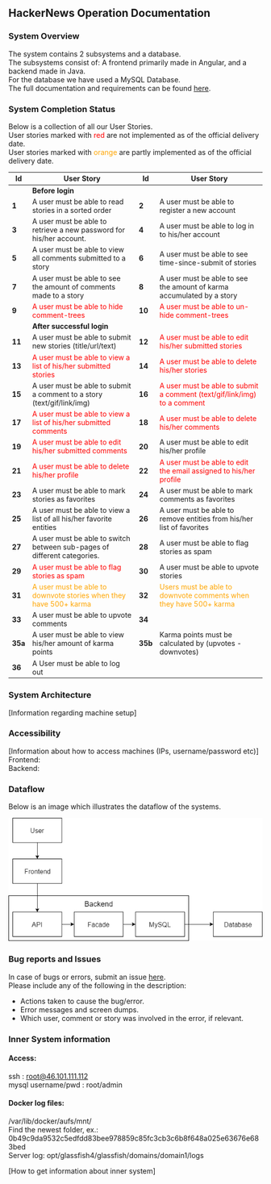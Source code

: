 ## HackerNews Operation Documentation

### System Overview  

The system contains 2 subsystems and a database.  
The subsystems consist of: A frontend primarily made in Angular, and a backend made in Java.  
For the database we have used a MySQL Database.  
The full documentation and requirements can be found [here](https://github.com/pilgaard/large_systems/blob/master/Documentation.md).

### System Completion Status

Below is a collection of all our User Stories.   
User stories marked with <span style="color:red">red</span> are not implemented as of the official delivery date.  
User stories marked with <span style="color:orange">orange</span> are partly implemented as of the official delivery date.

| **Id** | **User Story** | **Id** | **User Story** |
| --- | --- | --- | --- |
|   | **Before login** |   |   |
| **1** | A user must be able to read stories in a sorted order | **2** | A user must be able to register a new account |
| **3** | A user must be able to retrieve a new password for his/her account. | **4** | A user must be able to log in to his/her account |
| **5** | A user must be able to view all comments submitted to a story | **6** | A user must be able to see time-since-submit of stories |
| **7** | A user must be able to see the amount of comments made to a story | **8** | A user must be able to see the amount of karma accumulated by a story |
| **9** | <span style="color:red">A user must be able to hide comment-trees</span> | **10** | <span style="color:red">A user must be able to un-hide comment-trees</span>  |
|   | **After successful login** |   |   |
| **11** | A user must be able to submit new stories (title/url/text) | **12** | <span style="color:red">A user must be able to edit his/her submitted stories</span> |
| **13** | <span style="color:red">A user must be able to view a list of his/her submitted stories</span> | **14** | <span style="color:red">A user must be able to delete his/her stories</span> |
| **15** | A user must be able to submit a comment to a story (text/gif/link/img) | **16** |<span style="color:red">A user must be able to submit a comment (text/gif/link/img) to a comment</span> |
| **17** | <span style="color:red">A user must be able to view a list of his/her submitted comments</span> | **18** | <span style="color:red">A user must be able to delete his/her comments</span> |
| **19** | <span style="color:red">A user must be able to edit his/her submitted comments</span> | **20** | A user must be able to edit his/her profile |
| **21** | <span style="color:red">A user must be able to delete his/her profile</span> | **22** | <span style="color:red">A user must be able to edit the email assigned to his/her profile</span> |
| **23** | A user must be able to mark stories as  favorites | **24** | A user must be able to mark comments as favorites |
| **25** | A user must be able to view a list of all  his/her favorite entities | **26** | A user must be able to remove entities from his/her list of favorites |
| **27** | A user must be able to switch between sub-pages of different categories. | **28** | A user must be able to flag stories as spam |
| **29** | <span style="color:red">A user must be able to flag stories as spam</span> | **30** | A user must be able to upvote stories |
| **31** | <span style="color:orange">A user must be able to downvote stories when they have 500+ karma</span> | **32** | <span style="color:orange">Users must be able to downvote comments when they have 500+ karma</span> |
| **33** | A user must be able to upvote comments | **34** |   |
| **35a** | A user must be able to view his/her amount of karma points | **35b** | Karma points must be calculated by (upvotes - downvotes) |
| **36** | A User must be able to log out |   |   |

### System Architecture

[Information regarding machine setup]

### Accessibility

[Information about how to access machines (IPs, username/password etc)]  
Frontend:  
Backend:  

### Dataflow

Below is an image which illustrates the dataflow of the systems. 

![Dataflow Diagram](Dataflow.png)

### Bug reports and Issues

In case of bugs or errors, submit an issue [here](https://github.com/pilgaard/large_systems/issues).  
Please include any of the following in the description:  
- Actions taken to cause the bug/error.
- Error messages and screen dumps.
- Which user, comment or story was involved in the error, if relevant.


### Inner System information

#### Access:
ssh : root@46.101.111.112
<br>
mysql username/pwd : root/admin
<br>
#### Docker log files: 
/var/lib/docker/aufs/mnt/
<br>
Find the newest folder, ex.: 0b49c9da9532c5edfdd83bee978859c85fc3cb3c6b8f648a025e63676e683bed
<br>
Server log: opt/glassfish4/glassfish/domains/domain1/logs



[How to get information about inner system]
